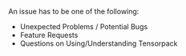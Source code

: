An issue has to be one of the following:
- Unexpected Problems / Potential Bugs
- Feature Requests
- Questions on Using/Understanding Tensorpack
